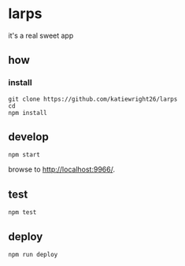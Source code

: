 
# larps

it's a real sweet app

## how

### install

```
git clone https://github.com/katiewright26/larps
cd 
npm install
```

## develop

```
npm start
```

browse to <http://localhost:9966/>.

## test

```
npm test
```

## deploy

```
npm run deploy
```

